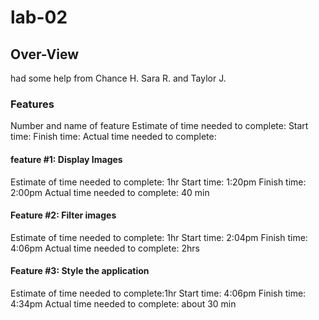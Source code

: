 # lab-02

## Over-View
had some help from Chance H. Sara R. and Taylor J.

### Features

Number and name of feature
Estimate of time needed to complete:
Start time:
Finish time:
Actual time needed to complete:

#### feature #1: Display Images
Estimate of time needed to complete: 1hr
Start time: 1:20pm
Finish time: 2:00pm
Actual time needed to complete: 40 min

#### Feature #2: Filter images

Estimate of time needed to complete: 1hr
Start time: 2:04pm
Finish time: 4:06pm
Actual time needed to complete: 2hrs

#### Feature #3: Style the application

Estimate of time needed to complete:1hr
Start time: 4:06pm
Finish time: 4:34pm
Actual time needed to complete: about 30 min